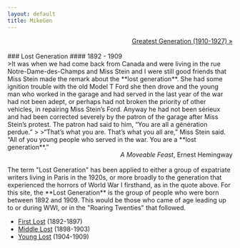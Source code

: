 ```yaml
---
layout: default
title: MikeGen
---
```

<div style="text-align: right"> <a href="/mike-gen/generations/greatest.html" class="next">Greatest Generation (1910-1927) &raquo;</a></div>
<br>
### Lost Generation 
#### 1892 - 1909
<br>
>It was when we had come back from Canada and were living in the rue Notre-Dame-des-Champs and Miss Stein and I were still good friends that Miss Stein made the remark about the **lost generation**. She had some ignition trouble with the old Model T Ford she then drove and the young man who worked in the garage and had served in the last year of the war had not been adept, or perhaps had not broken the priority of other vehicles, in repairing Miss Stein’s Ford. Anyway he had not been sérieux and had been corrected severely by the patron of the garage after Miss Stein’s protest. The patron had said to him, “You are all a génération perdue.”
>
>“That’s what you are. That’s what you all are,” Miss Stein said. “All of you young people who served in the war. You are a **lost generation**.”

<div style="text-align: right"> <em>A Moveable Feast</em>, Ernest Hemingway </div>
<br>  
The term "Lost Generation" has been applied to either a group of expatriate writers living in Paris in the 1920s, or more broadly to the generation that experienced the horrors of World War I firsthand, as in the quote above. For this site, the **Lost Generation** is the group of people who were born between 1892 and 1909. This would be those who came of age leading up to or during WWI, or in the "Roaring Twenties" that followed. 

- [First Lost](/mike-gen/generations/lost-first.html) (1892-1897)
- [Middle Lost](/mike-gen/generations/lost-middle.html) (1898-1903)
- [Young Lost](/mike-gen/generations/lost-young.html) (1904-1909)
